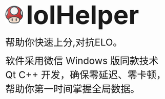 <div style="display: inline-flex; align-items: center;">
  <img src="https://github.com/byralpha/lolHelper/blob/main/img/LoLHelper.png" width="55" height="55" style="vertical-align: middle;"/>
  <span style="font-size: 80px; font-weight: bold; margin-left: 10px;">lolHelper</span>
</div>

<span style="font-size: 30px;">帮助你快速上分,对抗ELO。</span>

<span style="font-size: 30px;">软件采用微信 Windows 版同款技术Qt C++ 开发，确保零延迟、零卡顿，帮助你第一时间掌握全局数据。</span>
